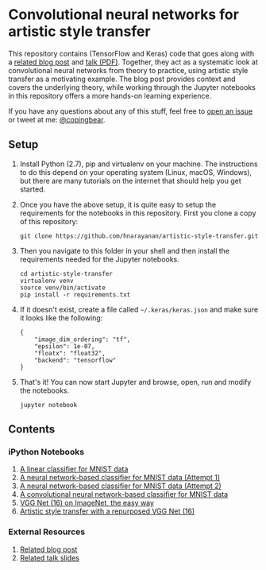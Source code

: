 # Convolutional neural networks for artistic style transfer

This repository contains (TensorFlow and Keras) code that goes along
with a [related blog post][blog-post] and [talk
(PDF)][talk-slides]. Together, they act as a systematic look at
convolutional neural networks from theory to practice, using artistic
style transfer as a motivating example. The blog post provides context
and covers the underlying theory, while working through the Jupyter
notebooks in this repository offers a more hands-on learning
experience.

If you have any questions about any of this stuff, feel free to [open
an issue][support-issue] or tweet at me: [@copingbear][twitter].

## Setup

1. Install Python (2.7), pip and virtualenv on your machine. The
instructions to do this depend on your operating system (Linux, macOS,
Windows), but there are many tutorials on the internet that should
help you get started.

2. Once you have the above setup, it is quite easy to setup the
requirements for the notebooks in this repository. First you clone a
copy of this repository:

   ````
   git clone https://github.com/hnarayanan/artistic-style-transfer.git
   ````

3. Then you navigate to this folder in your shell and then install the
requirements needed for the Jupyter notebooks.

   ````
   cd artistic-style-transfer
   virtualenv venv
   source venv/bin/activate
   pip install -r requirements.txt
   ````

4. If it doesn't exist, create a file called `~/.keras/keras.json` and
make sure it looks like the following:

   ````
   {
       "image_dim_ordering": "tf",
       "epsilon": 1e-07,
       "floatx": "float32",
       "backend": "tensorflow"
   }
   ````

5. That's it! You can now start Jupyter and browse, open, run and
modify the notebooks.

   ````
   jupyter notebook
   ````

## Contents

### iPython Notebooks

1. [A linear classifier for MNIST data][linear-mnist]
2. [A neural network-based classifier for MNIST data (Attempt 1)][neural-mnist-1]
3. [A neural network-based classifier for MNIST data (Attempt 2)][neural-mnist-2]
4. [A convolutional neural network-based classifier for MNIST data][convnet-mnist]
5. [VGG Net (16) on ImageNet, the easy way][vggnet-imagenet]
6. [Artistic style transfer with a repurposed VGG Net (16)][style-transfer]

### External Resources

1. [Related blog post][blog-post]
2. [Related talk slides][talk-slides]


[blog-post]: https://harishnarayanan.org/writing/artistic-style-transfer/
[talk-slides]: https://speakerdeck.com/hnarayanan/convolutional-neural-networks-for-artistic-style-transfer
[support-issue]: https://github.com/hnarayanan/artistic-style-transfer/issues
[twitter]: https://twitter.com/copingbear
[linear-mnist]: notebooks/1_Linear_Image_Classifier.ipynb
[neural-mnist-1]: notebooks/2_Neural_Network-based_Image_Classifier-1.ipynb
[neural-mnist-2]: notebooks/3_Neural_Network-based_Image_Classifier-2.ipynb
[convnet-mnist]: notebooks/4_Convolutional_Neural_Network-based_Image_Classifier.ipynb
[vggnet-imagenet]: notebooks/5_VGG_Net_16_the_easy_way.ipynb
[style-transfer]: notebooks/6_Artistic_style_transfer_with_a_repurposed_VGG_Net_16.ipynb
